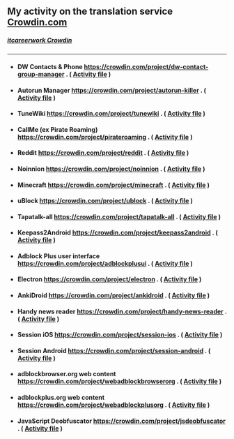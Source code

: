 ## My activity on the translation service [Crowdin.com](https://crowdin.com "crowdin.com")
##### [itcareerwork Crowdin](https://crowdin.com/profile/itcareerwork/activity "My profile")
***
* #### DW Contacts & Phone <https://crowdin.com/project/dw-contact-group-manager> . ( [Activity file](DWContactsPhone.md) )
* #### Autorun Manager <https://crowdin.com/project/autorun-killer> . ( [Activity file](AutorunManager.md) )
* #### TuneWiki <https://crowdin.com/project/tunewiki> . ( [Activity file](TuneWiki.md) )
* #### CallMe (ex Pirate Roaming) <https://crowdin.com/project/pirateroaming> . ( [Activity file](CallMeExPirateRoaming.md) )
* #### Reddit <https://crowdin.com/project/reddit> . ( [Activity file](Reddit.md) )
* #### Noinnion <https://crowdin.com/project/noinnion> . ( [Activity file](Noinnion.md) )
* #### Minecraft <https://crowdin.com/project/minecraft> . ( [Activity file](Minecraft.md) )
* #### uBlock <https://crowdin.com/project/ublock> . ( [Activity file](uBlock.md) )
* #### Tapatalk-all <https://crowdin.com/project/tapatalk-all> . ( [Activity file](TapatalkAll.md) )
* #### Keepass2Android <https://crowdin.com/project/keepass2android> . ( [Activity file](Keepass2Android.md) )
* #### Adblock Plus user interface <https://crowdin.com/project/adblockplusui> . ( [Activity file](AdblockPlusUserInterface.md) )
* #### Electron <https://crowdin.com/project/electron> . ( [Activity file](Electron.md) )
* #### AnkiDroid <https://crowdin.com/project/ankidroid> . ( [Activity file](AnkiDroid.md) )
* #### Handy news reader <https://crowdin.com/project/handy-news-reader> . ( [Activity file](HandyNewsReader.md) )
* #### Session iOS <https://crowdin.com/project/session-ios> . ( [Activity file](SessionIOS.md) )
* #### Session Android <https://crowdin.com/project/session-android> . ( [Activity file](SessionAndroid.md) )
* #### adblockbrowser.org web content <https://crowdin.com/project/webadblockbrowserorg> . ( [Activity file](adblockbrowserOrgWebContent.md) )
* #### adblockplus.org web content <https://crowdin.com/project/webadblockplusorg> . ( [Activity file](adblockplusOrgWebContent.md) )
* #### JavaScript Deobfuscator <https://crowdin.com/project/jsdeobfuscator> . ( [Activity file](JavaScriptDeobfuscator.md) )
